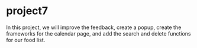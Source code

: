 # project7
In this project, we will improve the feedback, create a popup, create the frameworks for the calendar page, and add the search and delete functions for our food list.
